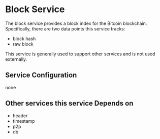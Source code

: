# Block Service

The block service provides a block index for the Bitcoin blockchain. Specifically, there are two data points this service tracks:

- block hash
- raw block

This service is generally used to support other services and is not used externally.

## Service Configuration

none

## Other services this service Depends on

- header
- timestamp
- p2p
- db

